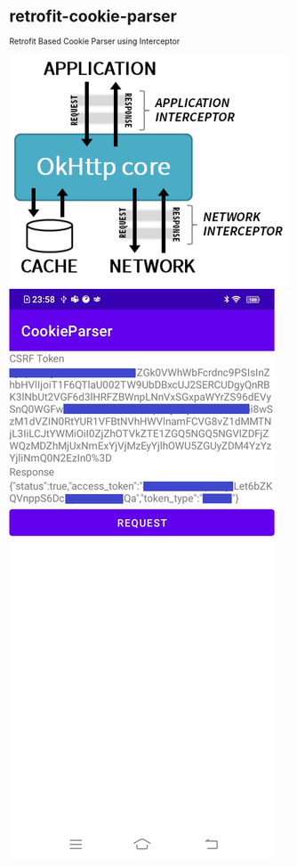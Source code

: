 # retrofit-cookie-parser
 Retrofit Based Cookie Parser using Interceptor


<img src="screenshot.webp"/>

<img src="screenshot_app.jpg"/>